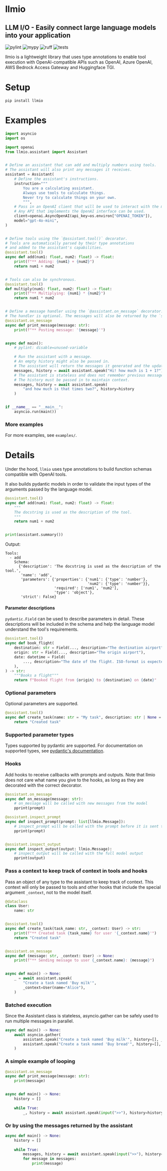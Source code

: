 # llmio
## LLM I/O - Easily connect large language models into your application

![pylint](https://github.com/badgeir/llmio/actions/workflows/pylint.yml/badge.svg)
![mypy](https://github.com/badgeir/llmio/actions/workflows/mypy.yml/badge.svg)
![ruff](https://github.com/badgeir/llmio/actions/workflows/ruff.yml/badge.svg)
![tests](https://github.com/badgeir/llmio/actions/workflows/test.yml/badge.svg)

llmio is a lightweight library that uses type annotations to enable tool execution with OpenAI-compatible APIs such as OpenAI, Azure OpenAI, AWS Bedrock Access Gateway and Huggingface TGI.

# Setup

```
pip install llmio
```

# Examples

``` python
import asyncio
import os

import openai
from llmio.assistant import Assistant


# Define an assistant that can add and multiply numbers using tools.
# The assistant will also print any messages it receives.
assistant = Assistant(
    # Define the assistant's instructions.
    instruction="""
        You are a calculating assistant.
        Always use tools to calculate things.
        Never try to calculate things on your own.
        """,
    # Pass in an OpenAI client that will be used to interact with the model.
    # Any API that implements the OpenAI interface can be used.
    client=openai.AsyncOpenAI(api_key=os.environ["OPENAI_TOKEN"]),
    model="gpt-4o-mini",
)


# Define tools using the `@assistant.tool()` decorator.
# Tools are automatically parsed by their type annotations
# and added to the assistant's capabilities.
@assistant.tool()
async def add(num1: float, num2: float) -> float:
    print(f"** Adding: {num1} + {num2}")
    return num1 + num2


# Tools can also be synchronous.
@assistant.tool()
def multiply(num1: float, num2: float) -> float:
    print(f"** Multiplying: {num1} * {num2}")
    return num1 * num2


# Define a message handler using the `@assistant.on_message` decorator.
# The handler is optional. The messages will also be returned by the `speak` method.
@assistant.on_message
async def print_message(message: str):
    print(f"** Posting message: '{message}'")


async def main():
    # pylint: disable=unused-variable

    # Run the assistant with a message.
    # An empty history might also be passed in.
    # The assistant will return the messages it generated and the updated history.
    messages, history = await assistant.speak("Hi! how much is 1 + 1?")
    # The assistant is stateless and does not remember previous messages.
    # The history must be passed in to maintain context.
    messages, history = await assistant.speak(
        "and how much is that times two?", history=history
    )


if __name__ == "__main__":
    asyncio.run(main())
```

### More examples

For more examples, see `examples/`.


# Details

Under the hood, `llmio` uses type annotations to build function schemas compatible with OpenAI tools.

It also builds pydantic models in order to validate the input types of the arguments passed by the language model.

``` python
@assistant.tool()
async def add(num1: float, num2: float) -> float:
    """
    The docstring is used as the description of the tool.
    """
    return num1 + num2


print(assistant.summary())
```

Output:
``` plaintext
Tools:
  - add
    Schema:
      {'description': 'The docstring is used as the description of the tool.',
       'name': 'add',
       'parameters': {'properties': {'num1': {'type': 'number'},
                                     'num2': {'type': 'number'}},
                      'required': ['num1', 'num2'],
                      'type': 'object'},
       'strict': False}
```

#### Parameter descriptions

`pydantic.Field` can be used to describe parameters in detail. These descriptions will be included in the schema and help the language model understand the tool's requirements.

``` python
@assistant.tool()
async def book_flight(
    destination: str = Field(..., description="The destination airport"),
    origin: str = Field(..., description="The origin airport"),
    date: datetime = Field(
        ..., description="The date of the flight. ISO-format is expected."
    ),
) -> str:
    """Books a flight"""
    return f"Booked flight from {origin} to {destination} on {date}"
```

### Optional parameters

Optional parameters are supported.

``` python
@assistant.tool()
async def create_task(name: str = "My task", description: str | None = None) -> str:
    return "Created task"
```

### Supported parameter types

Types supported by pydantic are supported.
For documentation on supported types, see [pydantic's documentation](https://docs.pydantic.dev/latest/concepts/types).

### Hooks

Add hooks to receive callbacks with prompts and outputs. Note that llmio does not care what name you give to the hooks, as long as they are decorated with the correct decorator.

``` python
@assistant.on_message
async def on_message(message: str):
    # on_message will be called with new messages from the model
    pprint(prompt)

@assistant.inspect_prompt
async def inspect_prompt(prompt: list[llmio.Message]):
    # inspect_prompt will be called with the prompt before it is sent to the model
    pprint(prompt)


@assistant.inspect_output
async def inspect_output(output: llmio.Message):
    # inspect_output will be called with the full model output
    pprint(output)
``` 

### Pass a context to keep track of context in tools and hooks

Pass an object of any type to the assistant to keep track of context. This context will only be passed to tools and other hooks that include the special argument `_context`, not to the model itself.

``` python
@dataclass
class User:
    name: str


@assistant.tool()
async def create_task(task_name: str, _context: User) -> str:
    print(f"** Created task {task_name} for user '{_context.name}'")
    return "Created task"


@assistant.on_message
async def (message: str, _context: User) -> None:
    print(f"** Sending message to user {_context.name}: {message}")


async def main() -> None:
    _ = await assistant.speak(
        "Create a task named 'Buy milk'",
        _context=User(name="Alice"),
    )
```

### Batched execution

Since the Assistant class is stateless, asyncio.gather can be safely used to run multiple messages in parallel.

``` python
async def main() -> None:
    await asyncio.gather(
        assistant.speak("Create a task named 'Buy milk'", history=[], _context=User(name="Alice")),
        assistant.speak("Create a task named 'Buy bread'", history=[], _context=User(name="Bob")),
    )
```

### A simple example of looping

``` python
@assistant.on_message
async def print_message(message: str):
    print(message)


async def main() -> None:
    history = []
    
    while True:
        _, history = await assistant.speak(input(">>"), history=history)

```

### Or by using the messages returned by the assistant

``` python
async def main() -> None:
    history = []
    
    while True:
        messages, history = await assistant.speak(input(">>"), history=history)
        for message in messages:
            print(message)
```
